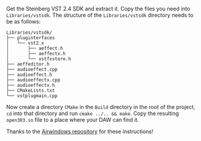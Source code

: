 Get the Steinberg VST 2.4 SDK and extract it. Copy the files you need into `Libraries/vstsdk`. The structure of the `Libraries/vstsdk` directory needs to be as follows:

```
Libraries/vstsdk/
├── pluginterfaces
│   └── vst2.x
│       ├── aeffect.h
│       ├── aeffectx.h
│       └── vstfxstore.h
├── aeffeditor.h
├── audioeffect.cpp
├── audioeffect.h
├── audioeffectx.cpp
├── audioeffectx.h
├── CMakeLists.txt
└── vstplugmain.cpp
```

Now create a directory `CMake` in the `Build` directory in the root of the project, `cd` into that directory and run `cmake ../.. && make`. Copy the resulting `open303.so` file to a place where your DAW can find it.

Thanks to the [Airwindows repository](https://github.com/airwindows/airwindows) for these instructions!
